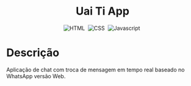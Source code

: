 <h1 align="center">Uai Ti App</h1>

<div align="center">
  
![HTML](https://img.shields.io/badge/-HTML-1e272e?style=for-the-badge&logo=html5)&nbsp;
![CSS](https://img.shields.io/badge/-CSS-1e272e?style=for-the-badge&logo=css3)&nbsp;
![Javascript](https://img.shields.io/badge/-Javascript-1e272e?style=for-the-badge&logo=javascript)&nbsp;

</div>

<h1>Descrição</h1>

<p>
Aplicação de chat com troca de mensagem em tempo real baseado no WhatsApp versão Web.
</p>



